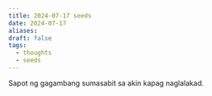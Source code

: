 ```yaml
---
title: 2024-07-17 seeds
date: 2024-07-17
aliases: 
draft: false
tags:
  - thoughts
  - seeds
---
```

Sapot ng gagambang sumasabit sa akin kapag naglalakad.